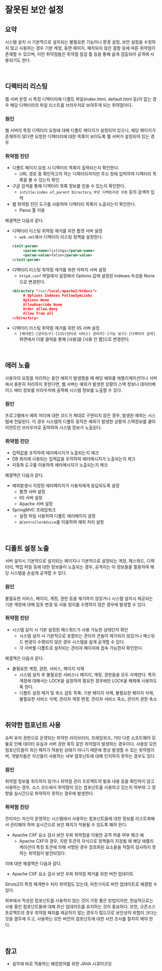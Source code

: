 # 잘못된 보안 설정
## 요약
시스템 설치 시 기본적으로 설치되는 불필요한 기능이나 환경 설정, 보안 설정을 수정하지 않고 사용하는 경우 기본 계정, 휴면 페이지, 패치되지 않은 결함 등에 따른 취약점이 존재할 수 있으며, 이런 취약점들은 취약점 점검 툴 등을 통해 쉽게 검출되어 공격에 사용되기도 한다.

<br>

## 디렉터리 리스팅
웹 서버 운영 시 특정 디렉터리에 디폴트 파일(index.html, default.html 등)이 없는 경우 해당 디렉터리의 파일 리스트를 브라우저로 보여주게 되는 취약점이다.

### 원인
웹 서버의 특정 디렉터리 요청에 대해 디폴트 페이지가 설정되어 있으나, 해당 페이지가 존재하지 않다면 요청한 디렉터리에 대한 목록이 보이도록 웹 서버가 설정되어 있는 경우

### 취약점 진단
- 디폴트 페이지 요청 시 디렉터리 목록이 출력되는지 확인한다.
   - URL 경로 중 확인하고자 하는 디렉터리까지만 주소 창에 입력하여 디렉터리 목록을 볼 수 있는지 확인
- 구글 검색을 통해 디렉터리 목록 정보를 얻을 수 있는지 확인한다.
   - `intitle:index of`, `parent Directory`, `부모 디렉토리로 이동` 등의 검색어 입력
- 웹 취약점 진단 도구를 사용하여 디렉터리 목록이 노출되는지 확인한다.
   - Paros 툴 이용

해결책은 다음과 같다.

- 디렉터리 리스팅 취약점 제거를 위한 톰캣 서버 설정
   - `web.xml`에서 디렉터리 리스팅 정책을 설정한다.
   ```xml
   <init-param>
        <param-name>listings</param-name>
        <param-value>false</param-value>
   </init-param>
   ```
- 디렉터리 리스팅 취약점 제거를 위한 아파치 서버 설정
   - `httpd.conf` 파일에서 <Directory> 설정에서 Options 값에 설정된 Indexes 속성을 None으로 변경한다.
   ```xml
   <Directory "/usr/local/apache2/htdocs">
        # Options Indexes FollowSymLinks
        Options None
        AllowOverride None
        Order allow,deny
        Allow from all
   </Directory>
   ```
- 디렉터리 리스팅 취약점 제거를 위한 IIS 서버 설정
   - `[제어판]-[관리도구]-[IIS(인터넷 서비스) 관리자]-[기능 보기]-[디렉터리 검색]` 화면에서 더블 클릭을 통해 [사용]을 [사용 안 함]으로 변경한다.

<br>

## 에러 노출
사용자의 요청을 처리하는 동안 예외가 발생했을 때 해당 예외를 애플리케이션이나 서버에서 충분히 처리하지 못한다면, 웹 서버는 예외가 발생한 상황의 스택 정보나 데이터베이스 에러 정보를 브라우저에 출력해 시스템 정보를 노출할 수 있다.

### 원인
프로그램에서 예외 처리에 대한 코드가 제대로 구현되지 않은 경우, 발생된 예외는 시스템에 전달된다. 이 경우 시스템의 디폴트 동작은 예외가 발생한 상황의 스택정보를 클라이언트인 브라우저로 출력하여 시스템 정보가 노출된다.

### 취약점 진단
- 입력값을 조작하여 에러메시지가 노출되는지 체크
- DB 쿼리에 사용되는 입력값을 조작하여 에러메시지가 노출되는지 체크
- 자동화 도구를 이용하여 에러메시지가 노출되는지 체크

해결책은 다음과 같다.

- 예외발생시 지정된 에러페이지가 사용자에게 응답되도록 설정
   - 톰캣 서버 설정
   - IIS 서버 설정
   - Apache 서버 설정
- SpringMVC 프레임워크
   - 설정 파일 사용하여 디폴트 에러페이지 설정
  - `@ControllerAdvice`를 이용하여 예외 처리 설정

<br>

## 디폴트 설정 노출
서버 설치시 기본적으로 설치되는 페이지나 기본적으로 설정되는 계정, 패스워드, 디렉터리, 백업 파일 등에 대한 정보들이 노출되는 경우, 공격자는 이 정보들을 활용하여 해당 시스템을 손쉽게 공격할 수 있다.

### 원인
불필요한 서비스, 페이지, 계정, 권한 등을 제거하지 않았거나 시스템 설치시 제공되는 기본 계정에 대해 암호 변경 및 사용 정지를 수행하지 않은 경우에 발생할 수 있다.

### 취약점 진단
- 시스템 설치 시 기본 설정된 패스워드가 사용 가능한 상태인지 확인
   - 시스템 설치 시 기본적으로 포함되는 관리자 콘솔이 제거되지 않았거나 패스워드 변경이 수행되지 않은 경우 시스템을 쉽게 공격할 수 있다.
   - 각 서버별 디폴트로 설치되는 관리자 페이지에 접속 가능한지 확인한다.

해결책은 다음과 같다.

- 불필요한 계정, 권한, 서비스, 페이지 삭제
   - 시스템 설치 후 불필요한 서비스나 페이지, 계정, 권한들을 모두 삭제한다. 특히 계정에 대해서는 LOCK을 설정하여 필요한 경우에만 LOCK을 해제해 사용하도록 한다.
   - 디폴트 설정 제거 및 축소 검토 목록: 기본 페이지 삭제, 불필요한 페이지 삭제, 불필요한 서비스 삭제, 관리자 계정 변경, 관리자 서비스 축소, 관리자 권한 축소

<br>

## 취약한 컴포넌트 사용
슈퍼 유저 권한으로 운영되는 취약한 라이브러리, 프레임워크, 기타 다른 소프트웨어 모듈로 인해 데이터 유실과 서버 권한 획득 같은 취약점이 발생하는 경우이다. 사용된 모든 컴포넌트들이 최신 패치가 적용된 상태가 아니기 때문에 항상 발생할 수 있는 취약점이며, 개발자들은 자신들이 사용하는 내부 컴포넌트에 대해 인지하지 못하는 경우도 있다.

### 원인
취약점 정보를 취득하지 않거나 취약점 관리 프로젝트의 발표 내용 등을 확인하지 않고 사용하는 경우, 소스 코드에서 취약점이 있는 컴포넌트를 사용하고 있는지 여부와 그 영향을 실시간으로 파악하지 못하는 경우에 발생한다.

### 취약점 진단
관리자는 자신이 운영하는 시스템에서 사용하는 컴포넌트들에 대한 정보를 리스트화해서 관리해야 하며 실시간으로 보안 패치가 적용될 수 있도록 해야 한다.

- Apache CXF 요소 검사 보안 우회 취약점을 이용한 공격 허용 여부 체크 예
   - Apache CXF의 경우, 지원 토큰의 자식으로 정책들이 지정될 때 해당 애플리케이션이 특정 토큰에 의해 서명된 경우 암호화된 요소들을 적절히 검사하지 못하는 취약점이 발견되었다.

이에 대한 해결책은 다음과 같다.

- Apache CXF 요소 검사 보안 우회 취약점 제거를 위한 버전 업데이트

Struts2의 특정 매개변수 처리 취약점도 있는데, 마찬가지로 버전 업데이트로 해결할 수 있다.

외부에서 작성된 컴포넌트를 사용하지 않는 것이 가장 좋은 방법이지만, 현실적으로는 사용 중인 컴포넌트들에 대해 최신 업데이트를 유지하는 것이 중요하다. 또한, 오픈소스 프로젝트의 경우 취약점 패치를 제공하지 않는 경우가 많으므로 보안상의 위험이 크다는 것을 염두에 두고, 사용하는 모든 버전의 컴포넌트에 대한 사전 조사를 철저히 해야 한다.

<br>

## 참고
- 실무에 바로 적용하는 해킹방어를 위한 JAVA 시큐어코딩

